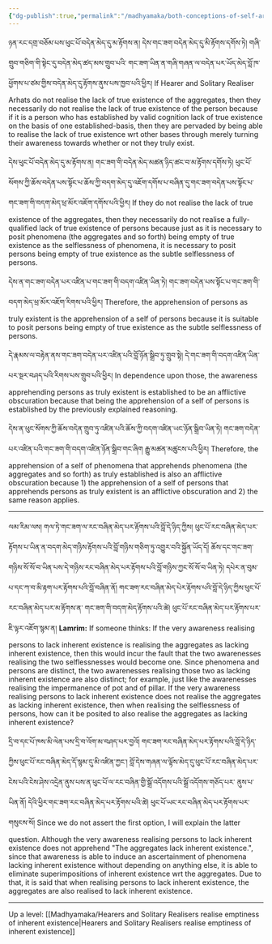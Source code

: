 ```yaml
---
{"dg-publish":true,"permalink":"/madhyamaka/both-conceptions-of-self-are-afflictive-obscurations/"}
---
```


ཉན་རང་དགྲ་བཅོམ་པས་ཕུང་པོ་བདེན་མེད་དུ་མ་རྟོགས་ན། དེས་གང་ཟག་བདེན་མེད་དུ་མི་རྟོགས་དགོས་ཏེ། གཞི་གྲུབ་གཅིག་གི་སྟེང་དུ་བདེན་མེད་ཚད་མས་གྲུབ་པའི་
གང་ཟག་ཡིན་ན་གཞི་གཞན་ལ་བདེན་པར་ཡོད་མེད་བློ་ཁ་ཕྱོགས་པ་ཙམ་གྱིས་བདེན་མེད་དུ་རྟོགས་ནུས་པས་ཁྱབ་པའི་ཕྱིར།
If Hearer and Solitary Realiser Arhats do not realise the lack of true existence of the aggregates, then they necessarily do not realise the lack of true existence of the person because if it is a person who has established by valid cognition lack of true existence on the basis of one established-basis, then they are pervaded by being able to realise the lack of true existence wrt other bases through merely turning their awareness towards whether or not they truly exist.

དེས་ཕུང་པོ་བདེན་མེད་དུ་མ་རྟོགས་ན། གང་ཟག་གི་བདེན་མེད་མཚན་ཉིད་ཚང་བ་མ་རྟོགས་དགོས་ཏེ། ཕུང་པོ་སོགས་ཀྱི་ཆོས་བདེན་པས་སྟོང་པ་ཆོས་ཀྱི་བདག་མེད་དུ་འཇོག་དགོས་པ་བཞིན་དུ་གང་ཟག་བདེན་པས་སྟོང་པ་གང་ཟག་གི་བདག་མེད་ཕྲ་མོར་འཇོག་དགོས་པའི་ཕྱིར།
If they do not realise the lack of true existence of the aggregates, then they necessarily do not realise a fully-qualified lack of true existence of persons because just as it is necessary to posit phenomena (the aggregates and so forth) being empty of true existence as the selflessness of phenomena, it is necessary to posit persons being empty of true existence as the subtle selflessness of persons.

དེས་ན་གང་ཟག་བདེན་པར་འཛིན་པ་གང་ཟག་གི་བདག་འཛིན་ཡིན་ཏེ། གང་ཟག་བདེན་པས་སྟོང་པ་གང་ཟག་གི་བདག་མེད་ཕྲ་མོར་འཇོག་རིགས་པའི་ཕྱིར།
Therefore, the apprehension of persons as truly existent is the apprehension of a self of persons because it is suitable to posit persons being empty of true existence as the subtle selflessness of persons.

དེ་རྣམས་ལ་བརྟེན་ནས་གང་ཟག་བདེན་པར་འཛིན་པའི་བློ་ཉོན་སྒྲིབ་ཏུ་གྲུབ་སྟེ། དེ་གང་ཟག་གི་བདག་འཛིན་ཡིན་པར་སྔར་བཤད་པའི་རིགས་པས་གྲུབ་པའི་ཕྱིར།
In dependence upon those, the awareness apprehending persons as truly existent is established to be an afflictive obscuration because that being the apprehension of a self of persons is established by the previously explained reasoning.

དེས་ན་ཕུང་སོགས་ཀྱི་ཆོས་བདེན་གྲུབ་ཏུ་འཛིན་པའི་ཆོས་ཀྱི་བདག་འཛིན་ཡང་ཉོན་སྒྲིབ་ཡིན་ཏེ། 
གང་ཟག་བདེན་པར་འཛིན་པའི་གང་ཟག་གི་བདག་འཛིན་ཉོན་སྒྲིབ་གང་ཞིག རྒྱུ་མཚན་མཚུངས་པའི་ཕྱིར།
Therefore, the apprehension of a self of phenomena that apprehends phenomena (the aggregates and so forth) as truly established is also an afflictive obscuration because 1) the apprehension of a self of persons that apprehends persons as truly existent is an afflictive obscuration and 2) the same reason applies.

---
ལམ་རིམ་ལས། གལ་ཏེ་གང་ཟག་ལ་རང་བཞིན་མེད་པར་རྟོགས་པའི་བློ་དེ་ཉིད་ཀྱིས། ཕུང་པོ་རང་བཞིན་མེད་པར་རྟོགས་པ་ཡིན་ན་བདག་མེད་གཉིས་རྟོགས་པའི་བློ་གཉིས་གཅིག་ཏུ་འགྱུར་བའི་སྐྱོན་ཡོད་དོ། ཆོས་དང་གང་ཟག་གཉིས་སོ་སོ་བ་ཡིན་པས་དེ་གཉིས་རང་བཞིན་མེད་པར་རྟོགས་པའི་བློ་གཉིས་ཀྱང་སོ་སོ་བ་ཡིན་ཏེ། 
དཔེར་ན་བུམ་པ་དང་ཀ་བ་མི་རྟག་པར་རྟོགས་པའི་བློ་བཞིན་ནོ། གང་ཟག་རང་བཞིན་མེད་པེར་རྟོགས་པའི་བློ་དེ་ཉིད་ཀྱིས་ཕུང་པོ་རང་བཞིན་མེད་པར་མ་རྟོགས་ན་
གང་ཟག་གི་བདག་མེད་རྟོགས་པའི་ཚེ། ཕུང་པོ་རང་བཞིན་མེད་པར་རྟོགས་པར་ཇི་ལྟར་འཇོག་སྙམ་ན།
**Lamrim:** If someone thinks: If the very awareness realising persons to lack inherent existence is realising the aggregates as lacking inherent existence, then this would incur the fault that the two awarenesses realising the two selflessnesses would become one. Since phenomena and persons are distinct, the two awarenesses realising those two as lacking inherent existence are also distinct; for example, just like the awarenesses realising the impermanence of pot and of pillar. If the very awareness realising persons to lack inherent existence does not realise the aggregates as lacking inherent existence, then when realising the selflessness of persons, how can it be posited to also realise the aggregates as lacking inherent existence?

དྲི་བ་དང་པོ་ཁས་མི་ལེན་པས་དྲི་བ་འོག་མ་བཤད་པར་བྱའོ། གང་ཟག་རང་བཞིན་མེད་པར་རྟོགས་པའི་བློ་དེ་ཉིད་ཀྱིས་ཕུང་པོ་རང་བཞིན་མེད་དོ་སྙམ་དུ་མི་འཛིན་ཀྱང་། 
བློ་དེས་གཞན་ལ་ལྟོས་མེད་དུ་ཕུང་པོ་རང་བཞིན་མེད་པར་ངེས་པའི་ངེས་ཤེས་འདྲེན་ནུས་པས་ན་ཕུང་པོ་ལ་རང་བཞིན་གྱི་སྒྲོ་འདོགས་པའི་སྒྲོ་འདོགས་གཅོད་པར་
ནུས་པ་ཡིན་ནོ། དེའི་ཕྱིར་གང་ཟག་རང་བཞིན་མེད་པར་རྟོགས་པའི་ཚེ། ཕུང་པོ་ཡང་རང་བཞིན་མེད་པར་རྟོགས་པར་གསུངས་སོ།
Since we do not assert the first option, I will explain the latter question. Although the very awareness realising persons to lack inherent existence does not apprehend "The aggregates lack inherent existence.", since that awareness is able to induce an ascertainment of phenomena lacking inherent existence without depending on anything else, it is able to eliminate superimpositions of inherent existence wrt the aggregates.
Due to that, it is said that when realising persons to lack inherent existence, the aggregates are also realised to lack inherent existence.


---
Up a level: [[Madhyamaka/Hearers and Solitary Realisers realise emptiness of inherent existence\|Hearers and Solitary Realisers realise emptiness of inherent existence]]